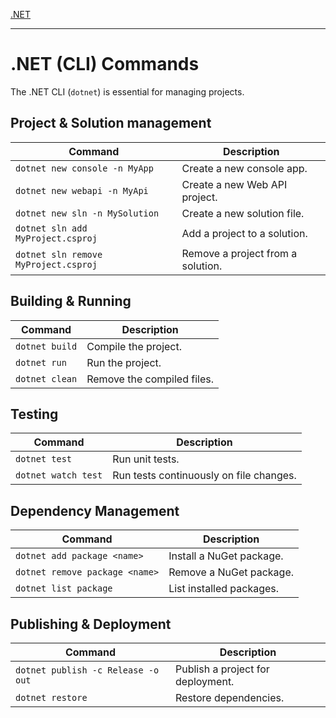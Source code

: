 [.NET](dotnet)

---
# .NET (CLI) Commands
The .NET CLI (`dotnet`) is essential for managing projects.

## Project & Solution management
| Command                              | Description                       |
| ------------------------------------ | --------------------------------- |
| `dotnet new console -n MyApp`        | Create a new console app.         |
| `dotnet new webapi -n MyApi`         | Create a new Web API project.     |
| `dotnet new sln -n MySolution`       | Create a new solution file.       |
| `dotnet sln add MyProject.csproj`    | Add a project to a solution.      |
| `dotnet sln remove MyProject.csproj` | Remove a project from a solution. |

## Building & Running
| Command        | Description                |
| -------------- | -------------------------- |
| `dotnet build` | Compile the project.       |
| `dotnet run`   | Run the project.           |
| `dotnet clean` | Remove the compiled files. |

## Testing
| Command             | Description                             |
| ------------------- | --------------------------------------- |
| `dotnet test`       | Run unit tests.                         |
| `dotnet watch test` | Run tests continuously on file changes. |

## Dependency Management
| Command                        | Description              |
| ------------------------------ | ------------------------ |
| `dotnet add package <name>`    | Install a NuGet package. |
| `dotnet remove package <name>` | Remove a NuGet package.  |
| `dotnet list package`          | List installed packages. |

## Publishing & Deployment
| Command                            | Description                       |
| ---------------------------------- | --------------------------------- |
| `dotnet publish -c Release -o out` | Publish a project for deployment. |
| `dotnet restore`                   | Restore dependencies.             |
